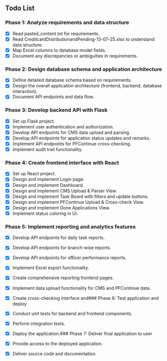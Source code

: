 ## Todo List

### Phase 1: Analyze requirements and data structure
- [x] Read pasted_content.txt for requirements.
- [x] Read CreditcardDistributionandPending-13-07-25.xlsx to understand data structure.
- [x] Map Excel columns to database model fields.
- [x] Document any discrepancies or ambiguities in requirements.

### Phase 2: Design database schema and application architecture
- [x] Define detailed database schema based on requirements.
- [x] Design the overall application architecture (frontend, backend, database interaction).
- [x] Document API endpoints and data flow.

### Phase 3: Develop backend API with Flask
- [x] Set up Flask project.
- [x] Implement user authentication and authorization.
- [x] Develop API endpoints for CMS data upload and parsing.
- [x] Develop API endpoints for application status updates and remarks.
- [x] Implement API endpoints for PFContinue cross-checking.
- [x] Implement audit trail functionality.

### Phase 4: Create frontend interface with React
- [x] Set up React project.
- [x] Design and implement Login page.
- [x] Design and implement Dashboard.
- [x] Design and implement CMS Upload & Parser View.
- [x] Design and implement Task Board with filters and update buttons.
- [x] Design and implement PFContinue Upload & Cross-check View.
- [x] Design and implement Done Applications View.
- [x] Implement status coloring in UI.
### Phase 5: Implement reporting and analytics features
- [x] Develop API endpoints for daily task reports.
- [x] Develop API endpoints for branch-wise reports.
- [x] Develop API endpoints for officer performance reports.
- [x] Implement Excel export functionality.
- [x] Create comprehensive reporting frontend pages.
- [x] Implement data upload functionality for CMS and PFContinue data.
- [x] Create cross-checking interface and### Phase 6: Test application and deploy
- [x] Conduct unit tests for backend and frontend components.
- [x] Perform integration tests.
- [x] Deploy the application.### Phase 7: Deliver final application to user
- [x] Provide access to the deployed application.
- [x] Deliver source code and documentation.


